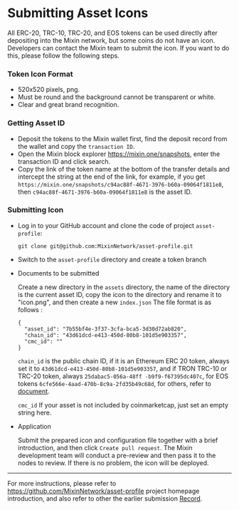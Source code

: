 # Submitting Asset Icons

All ERC-20, TRC-10, TRC-20, and EOS tokens can be used directly after depositing into the Mixin network, but some coins do not have an icon. Developers can contact the Mixin team to submit the icon. If you want to do this, please follow the following steps.

### Token Icon Format
  
- 520x520 pixels, png.
- Must be round and the background cannot be transparent or white.
- Clear and great brand recognition.

### Getting Asset ID

- Deposit the tokens to the Mixin wallet first, find the deposit record from the wallet and copy the `transaction ID`.
- Open the Mixin block explorer https://mixin.one/snapshots, enter the transaction ID and click search.
- Copy the link of the token name at the bottom of the transfer details and intercept the string at the end of the link, for example, if you get `https://mixin.one/snapshots/c94ac88f-4671-3976-b60a-09064f1811e8`, then `c94ac88f-4671-3976-b60a-09064f1811e8` is the asset ID.

### Submitting Icon

- Log in to your GitHub account and clone the code of project `asset-profile`:

   `git clone git@github.com:MixinNetwork/asset-profile.git`

- Switch to the `asset-profile` directory and create a token branch

- Documents to be submitted
  
  Create a new directory in the `assets` directory, the name of the directory is the current asset ID, copy the icon to the directory and rename it to "icon.png", and then create a new `index.json` The file format is as follows :

  ```
  {
    "asset_id": "7b55bf4e-3f37-3cfa-bca5-3d30d72ab820",
    "chain_id": "43d61dcd-e413-450d-80b8-101d5e903357",
    "cmc_id": ""
  }
  ```

  `chain_id` is the public chain ID, if it is an Ethereum ERC 20 token, always set it to `43d61dcd-e413-450d-80b8-101d5e903357`, and if TRON TRC-10 or TRC-20 token, always `25dabac5-056a-48ff -b9f9-f67395dc407c`, for EOS tokens `6cfe566e-4aad-470b-8c9a-2fd35b49c68d`, for others, refer to [document](../concepts/chain).

  `cmc_id` If your asset is not included by coinmarketcap, just set an empty string here.

- Application

  Submit the prepared icon and configuration file together with a brief introduction, and then click `Create pull request`. The Mixin development team will conduct a pre-review and then pass it to the nodes to review. If there is no problem, the icon will be deployed.

---
For more instructions, please refer to https://github.com/MixinNetwork/asset-profile project homepage introduction, and also refer to other the earlier submission [Record](https://github.com/MixinNetwork/asset-profile/commit/37c50161cbb0d9cdfd2387b1adb5837a601260a6 ).

